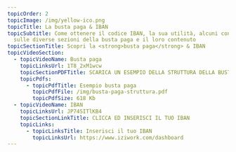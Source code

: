 ```yaml
---
topicOrder: 2
topicImage: /img/yellow-ico.png
topicTitle: La busta paga & IBAN
topicSubtitle: Come ottenere il codice IBAN, la sua utilità, alcuni consigli
  sulle diverse sezioni della busta paga e il loro contenuto
topicSectionTitle: Scopri la <strong>busta paga</strong> & IBAN
topicVideoSection:
  - topicVideoName: Busta paga
    topicLinksUrl: 1T8_2xM1wcw
    topicSectionPDFTitle: SCARICA UN ESEMPIO DELLA STRUTTURA DELLA BUSTA PAGA
    topicPdfs:
      - topicPdfTitle: Esempio busta paga
        topicPdfFile: /img/busta-paga-struttura.pdf
        topicPdfSize: 618 Kb
  - topicVideoName: IBAN
    topicLinksUrl: JP74SITlKB4
    topicSectionLinkTitle: CLICCA ED INSERISCI IL TUO IBAN
    topicLinks:
      - topicLinksTitle: Inserisci il tuo IBAN
        topicLinksUrl: https://www.iziwork.com/dashboard
---
```

